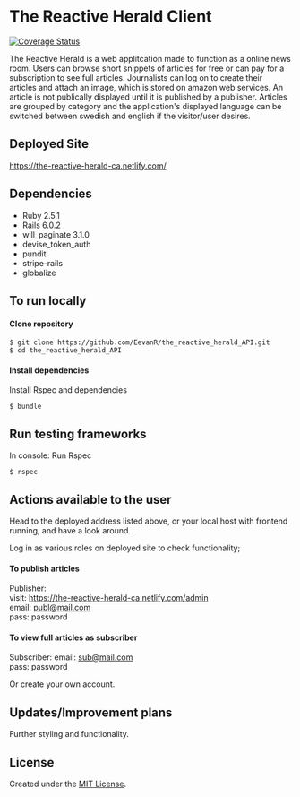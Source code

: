 # The Reactive Herald Client

[![Coverage Status](https://coveralls.io/repos/github/CraftAcademy/the_reactive_herald_API/badge.svg?branch=development)](https://coveralls.io/github/CraftAcademy/the_reactive_herald_API?branch=development)

The Reactive Herald is a web applitcation made to function as a online news room. Users can browse short snippets of articles for free or can pay for a subscription to see full articles. Journalists can log on to create their articles and attach an image, which is stored on amazon web services. An article is not publically displayed until it is published by a publisher. Articles are grouped by category and the application's displayed language can be switched between swedish and english if the visitor/user desires.

## Deployed Site
https://the-reactive-herald-ca.netlify.com/

## Dependencies
- Ruby 2.5.1
- Rails 6.0.2
- will_paginate 3.1.0
- devise_token_auth
- pundit
- stripe-rails
- globalize

## To run locally
#### Clone repository
```
$ git clone https://github.com/EevanR/the_reactive_herald_API.git
$ cd the_reactive_herald_API
```

#### Install dependencies
Install Rspec and dependencies
```
$ bundle
```

## Run testing frameworks
In console:
Run Rspec 
```
$ rspec
```

## Actions available to the user

Head to the deployed address listed above, or your local host with frontend running, and have a look around.

Log in as various roles on deployed site to check functionality;

#### To publish articles
Publisher:  
visit: https://the-reactive-herald-ca.netlify.com/admin  
email: publ@mail.com  
pass: password

#### To view full articles as subscriber
Subscriber: 
email: sub@mail.com  
pass: password

Or create your own account.

## Updates/Improvement plans
Further styling and functionality.

## License
Created under the <a href="https://en.wikipedia.org/wiki/MIT_License">MIT License</a>.